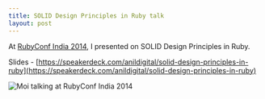 ```yaml
---
title: SOLID Design Principles in Ruby talk
layout: post
---
```


At [RubyConf India 2014](http://rubyconfindia.org/2014/), I presented on SOLID Design Principles in Ruby.

Slides - [https://speakerdeck.com/anildigital/solid-design-principles-in-ruby](https://speakerdeck.com/anildigital/solid-design-principles-in-ruby)

![Moi talking at RubyConf India 2014](https://farm8.staticflickr.com/7002/13406394105_4ea5f2d14a.jpg)


<script async class="speakerdeck-embed" data-id="f31f9a00957a01313c83768fd0aa6b5a" data-ratio="1.77777777777778" src="//speakerdeck.com/assets/embed.js"></script>
